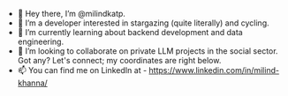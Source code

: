 - 👋 Hey there, I’m @milindkatp.
- 👀 I’m a developer interested in stargazing (quite literally) and cycling. 
- 🌱 I’m currently learning about backend development and data engineering.
- 💞️ I’m looking to collaborate on private LLM projects in the social sector. Got any? Let's connect; my coordinates are right below.
- 📫 You can find me on LinkedIn at - https://www.linkedin.com/in/milind-khanna/ 

<!---
milindkatp/milindkatp is a ✨ special ✨ repository because its `README.md` (this file) appears on your GitHub profile.
You can click the Preview link to take a look at your changes.
--->
